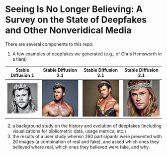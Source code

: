 # Seeing Is No Longer Believing: A Survey on the State of Deepfakes and Other Nonveridical Media

There are several components to this repo:
1. A few examples of deepfakes we generated (e.g., of Chris Hemsworth in a tiara)

Stable Diffusion 1            |  Stable Diffusion 2.1            |  Stable Diffusion 2.1                     | Stable Diffusion 2.1
:-------------------------:|:-------------------------:|:-------------------------:|:-------------------------:
![image](examples/chris-tiara-sd1.png)  |  ![image](examples/chris-tiara-sd2.jpeg)  |  ![image](examples/chris-tiara-sd2-again.jpeg) | ![image](examples/chris-tiara-sd2-once-again.jpeg)

2. a background study on the history and evolution of deepfakes (including visualizations for bibliometric data, usage metrics, etc.)
1. the results of a user study wherein 260 participants were presented with 20 images (a combination of real and fake), and asked which ones they believed where real, which ones they believed were fake, and why.

